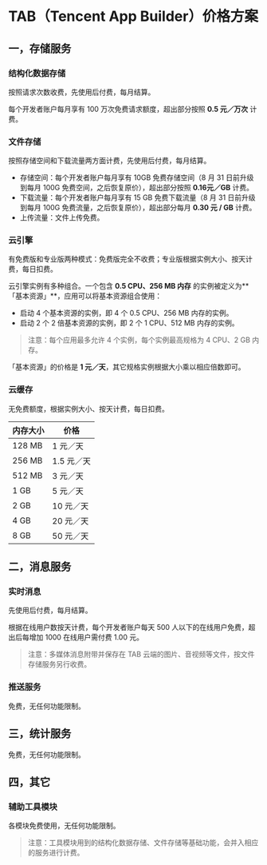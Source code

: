 # TAB（Tencent App Builder）价格方案

## 一，存储服务

### 结构化数据存储

按照请求次数收费，先使用后付费，每月结算。

每个开发者账户每月享有 100 万次免费请求额度，超出部分按照 **0.5 元／万次** 计费。

### 文件存储

按照存储空间和下载流量两方面计费，先使用后付费，每月结算。

- 存储空间：每个开发者账户每月享有 10GB 免费存储空间（8 月 31 日前升级到每月 100G 免费空间，之后恢复原价），超出部分按照 **0.16元／GB** 计费。
- 下载流量：每个开发者账户每月享有 15 GB 免费下载流量（8 月 31 日前升级到每月 100G 免费流量，之后恢复原价），超出部分每月 **0.30 元 / GB** 计费。
- 上传流量：文件上传免费。

### 云引擎

有免费版和专业版两种模式：免费版完全不收费；专业版根据实例大小、按天计费，每日扣费。

云引擎实例有多种组合。一个包含 **0.5 CPU、256 MB 内存** 的实例被定义为**「基本资源」**，应用可以将基本资源组合使用：

- 启动 4 个基本资源的实例，即 4 个 0.5 CPU、256 MB 内存的实例。
- 启动 2 个 2 倍基本资源的实例，即 2 个 1 CPU、512 MB 内存的实例。

>  注意：每个应用最多允许 4 个实例，每个实例最高规格为 4 CPU、2 GB 内存。

「基本资源」的价格是 **1 元／天**，其它规格实例根据大小乘以相应倍数即可。

### 云缓存

无免费额度，根据实例大小、按天计费，每日扣费。

| 内存大小   | 价格      |
| ------ | ------- |
| 128 MB | 1 元／天   |
| 256 MB | 1.5 元／天 |
| 512 MB | 3 元／天   |
| 1 GB   | 5 元／天   |
| 2 GB   | 10 元／天  |
| 4 GB   | 20 元／天  |
| 8 GB   | 50 元／天  |

## 二，消息服务

### 实时消息

先使用后付费，每月结算。

根据在线用户数按天计费，每个开发者账户每天 500 人以下的在线用户免费，超出后每增加 1000 在线用户需付费 1.00 元。

> 注意：多媒体消息附带并保存在 TAB 云端的图片、音视频等文件，按文件存储服务另行收费。

### 推送服务

免费，无任何功能限制。

## 三，统计服务

免费，无任何功能限制。

## 四，其它

### 辅助工具模块

各模块免费使用，无任何功能限制。

> 注意：工具模块用到的结构化数据存储、文件存储等基础功能，会并入相应的服务进行计费。
